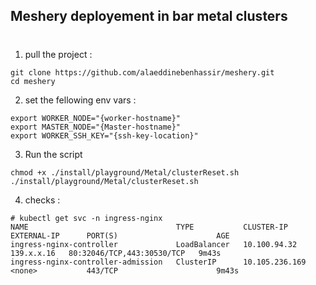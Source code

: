 ## Meshery deployement in bar metal clusters 
#
1. pull the project : 
```console
git clone https://github.com/alaeddinebenhassir/meshery.git
cd meshery
```
2. set the fellowing env vars :
```console
export WORKER_NODE="{worker-hostname}"
export MASTER_NODE="{Master-hostname}"
export WORKER_SSH_KEY="{ssh-key-location}"
```
3. Run the script
```console
chmod +x ./install/playground/Metal/clusterReset.sh
./install/playground/Metal/clusterReset.sh
```
4. checks : 

```cosole
# kubectl get svc -n ingress-nginx
NAME                                 TYPE           CLUSTER-IP       EXTERNAL-IP      PORT(S)                      AGE
ingress-nginx-controller             LoadBalancer   10.100.94.32     139.x.x.16   80:32046/TCP,443:30530/TCP   9m43s
ingress-nginx-controller-admission   ClusterIP      10.105.236.169   <none>           443/TCP                      9m43s

```